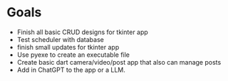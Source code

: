 # Goals
- Finish all basic CRUD designs for tkinter app
- Test scheduler with database
- finish small updates for tkinter app
- Use pyexe to create an executable file
- Create basic dart camera/video/post app that also can manage posts
- Add in ChatGPT to the app or a LLM.
